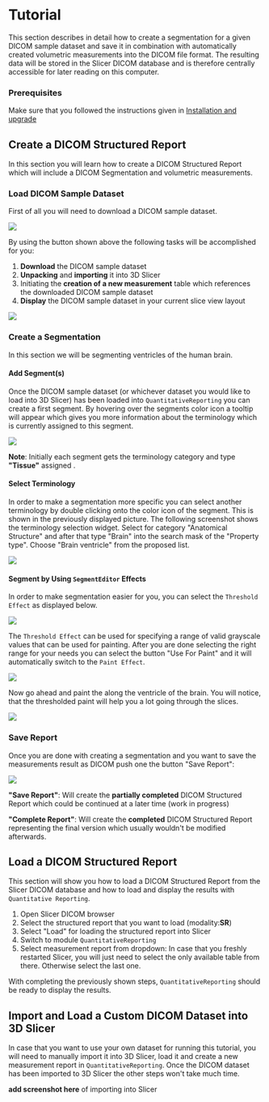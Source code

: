 # Tutorial

This section describes in detail how to create a segmentation for a given DICOM sample dataset and save it in combination with automatically created volumetric measurements into the DICOM file format. The resulting data will be stored in the Slicer DICOM database and is therefore centrally accessible for later reading on this computer.

### Prerequisites

Make sure that you followed the instructions given in [Installation and upgrade](install.md)

## Create a DICOM Structured Report

In this section you will learn how to create a DICOM Structured Report which will include a DICOM Segmentation and volumetric measurements.

### Load DICOM Sample Dataset

First of all you will need to download a DICOM sample dataset. 

![](screenshots/testarea.png)

By using the button shown above the following tasks will be accomplished for you: 

1. **Download** the DICOM sample dataset
2. **Unpacking** and **importing** it into 3D Slicer 
3. Initiating the **creation of a new measurement** table which references the downloaded DICOM sample dataset 
4. **Display** the DICOM sample dataset in your current slice view layout

![](screenshots/loaded_sample_dataset.png)

### Create a Segmentation

In this section we will be segmenting ventricles of the human brain.

#### Add Segment(s)

Once the DICOM sample dataset (or whichever dataset you would like to load into 3D Slicer) has been loaded into `QuantitativeReporting` you can create a first segment. By hovering over the segments color icon a tooltip will appear which gives you more information about the terminology which is currently assigned to this segment. 

![](screenshots/added_segment.png)

**Note**: Initially each segment gets the terminology category and type **"Tissue"** assigned .

#### Select Terminology

In order to make a segmentation more specific you can select another terminology by double clicking onto the color icon of the segment. This is shown in the previously displayed picture. The following screenshot shows the terminology selection widget. Select for category "Anatomical Structure" and after that type "Brain" into the search mask of the "Property type". Choose "Brain ventricle" from the proposed list.

![](screenshots/select_terminology.png)

#### Segment by Using `SegmentEditor` Effects

In order to make segmentation easier for you, you can select the `Threshold Effect` as displayed below.

![](screenshots/thresholding_tooltip.png)

The `Threshold Effect` can be used for specifying a range of valid grayscale values that can be used for painting. After you are done selecting the right range for your needs you can select the button "Use For Paint" and it will automatically switch to the `Paint Effect`. 

![](screenshots/thresholding.png)

Now go ahead and paint the along the ventricle of the brain. You will notice, that the thresholded paint will help you a lot going through the slices.

![](screenshots/thresholded_painting.png)

### Save Report
Once you are done with creating a segmentation and you want to save the measurements result as DICOM push one the button "Save Report":

![](screenshots/save_report.png)

**"Save Report"**: Will create the **partially completed** DICOM Structured Report which could be continued at a later time (work in progress)

**"Complete Report"**: Will create the **completed** DICOM Structured Report representing the final version which usually wouldn't be modified afterwards.

## Load a DICOM Structured Report

This section will show you how to load a DICOM Structured Report from the Slicer DICOM database and how to load and display the results with `Quantitative Reporting`.

1. Open Slicer DICOM browser
2. Select the structured report that you want to load (modality:**SR**)
3. Select "Load" for loading the structured report into Slicer
4. Switch to module `QuantitativeReporting`
5. Select measurement report from dropdown: In case that you freshly restarted Slicer, you will just need to select the only available table from there. Otherwise select the last one.

With completing the previously shown steps, `QuantitativeReporting` should be ready to display the results.  


## Import and Load a Custom DICOM Dataset into 3D Slicer

In case that you want to use your own dataset for running this tutorial, you will need to manually import it into 3D Slicer, load it and create a new measurement report in `QuantitativeReporting`. Once the DICOM dataset has been imported to 3D Slicer the other steps won't take much time.


**add screenshot here** of importing into Slicer


